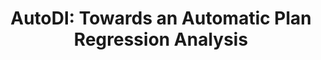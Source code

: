 ---
title: "AutoDI: Towards an Automatic Plan Regression Analysis"
authors:
- Hai Lan
- Yuanjia Zhang
- admin
- Dongxu Huang
- Liu Tang
- Yu Dong
- Jian Zhang

publication_types: ["1"]
publication: In *VLDB 2022 (Demo)*
publication_short: In *VLDB 2022*
publishDate: "2022-05-28"

abstract: 

#tags:
#- Source Themes
featured: true

links:
---